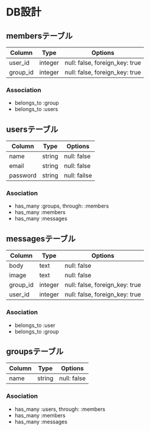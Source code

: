 # DB設計



## membersテーブル

|Column|Type|Options|
|------|----|-------|
|user_id|integer|null: false, foreign_key: true|
|group_id|integer|null: false, foreign_key: true|

### Association
- belongs_to :group
- belongs_to :users


## usersテーブル

|Column|Type|Options|
|------|----|-------|
|name|string|null: false|
|email|string|null: false|
|password|string|null: failse|

### Asociation
- has_many :groups, through: :members
- has_many :members
- has_many :messages


## messagesテーブル

|Column|Type|Options|
|------|----|-------|
|body|text|null: false|
|image|text|null: false|
|group_id|integer|null: false, foreign_key: true|
|user_id|integer|null: false, foreign_key: true|

### Asociation
- belongs_to :user
- belongs_to :group


## groupsテーブル

|Column|Type|Options|
|------|----|-------|
|name|string|null: false|

### Asociation
- has_many :users, through: :members
- has_many :members
- has_many :messages










